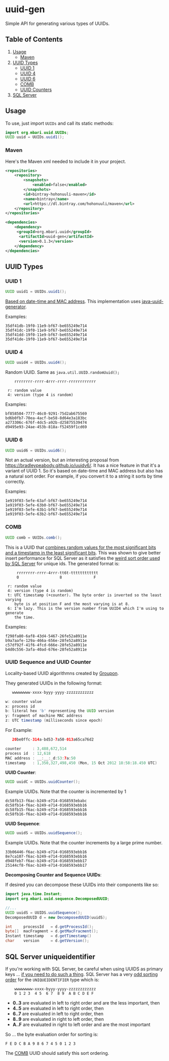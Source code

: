 # uuid-gen

Simple API for generating various types of UUIDs. 

## Table of Contents

1. [Usage](#usage)
    - [Maven](#maven)
2. [UUID Types](#uuid-types)
    - [UUID 1](#uuid-1)
    - [UUID 4](#uuid-4)
    - [UUID 6](#uuid-6)
    - [COMB](#comb)
    - [UUID Counters](#uuid-sequence-and-uuid-counter)
2. [SQL Server](#sql-server-uniqueidentifier)

## Usage

To use, just import `UUIDs` and call its static methods:

```java
import org.mbari.uuid.UUIDs;
UUID uuid = UUIDs.uuid1();
```

### Maven

Here's the Maven xml needed to include it in your project.

```xml
<repositories>
    <repository>
        <snapshots>
            <enabled>false</enabled>
        </snapshots>
        <id>bintray-hohonuuli-maven</id>
        <name>bintray</name>
        <url>https://dl.bintray.com/hohonuuli/maven</url>
    </repository>
</repositories>

<dependencies>
    <dependency>
     <groupId>org.mbari.uuid</groupId>
      <artifactId>uuid-gen</artifactId>
      <version>0.1.3</version>
    </dependency>
</dependencies>

```

## UUID Types

### UUID 1

```java
UUID uuid1 = UUIDs.uuid1();
``` 

[Based on date-time and MAC address](https://tools.ietf.org/html/rfc4122#section-4.2.1). This implementation uses [java-uuid-generator](https://github.com/cowtowncoder/java-uuid-generator).

Examples:
```
35df41db-19f0-11e9-bf67-be655249e714
35df41dc-19f0-11e9-bf67-be655249e714
35df41dd-19f0-11e9-bf67-be655249e714
35df41de-19f0-11e9-bf67-be655249e714
```

### UUID 4

```java
UUID uuid4 = UUIDs.uuid4();
```

Random UUID. Same as `java.util.UUID.randomUuid();`

```
    rrrrrrrr-rrrr-4rrr-rrrr-rrrrrrrrrrrr
      
 r: random value
 4: version (type 4 is random)
```



Examples:

```
bf858504-7777-46c0-9291-75d2ab675569
bd6b0fb7-70ea-4acf-be58-8d64e3a183bc
a273306c-676f-4dc5-a92b-d25875539474
d9495e93-24ae-453b-818a-f52459f1cd69
```

### UUID 6

```java
UUID uuid6 = UUIDs.uuid6();
```

Not an actual version, but an interesting proposal from <https://bradleypeabody.github.io/uuidv6/>. It has a nice feature in that it's a variant of UUID 1. So it's based on date-time and MAC address but also has a natural sort order. For example, if you convert it to a string it sorts by time correctly.



Examples:

```
1e919f03-5efe-63af-bf67-be655249e714
1e919f03-5efe-63b0-bf67-be655249e714
1e919f03-5efe-63b1-bf67-be655249e714
1e919f03-5efe-63b2-bf67-be655249e714
```

### COMB

```java
UUID comb = UUIDs.comb();
```

This is a UUID that [combines random values for the most significant bits and a timestamp in the least significant bits](http://www.informit.com/articles/article.aspx?p=25862&seqNum=7). This was shown to give better insert performance for SQL Server as it satisfies the [weird sort order used by SQL Server](#sql-server-uniqueidentifier) for unique ids. The generated format is:

```
     rrrrrrrr-rrrr-4rrr-tt6t-tttttttttttt
     0                  8              F
      
 r: random value
 4: version (type 4 is random)
 t: UTC timestamp (+counter). The byte order is inverted so the least varying 
    byte is at position F and the most varying is at 8.
 6: I'm lazy. This is the version number from UUID4 which I'm using to generate
    the time. 

```

Examples:

```
f298fa80-6af8-43d4-5467-26fe52a8911e
b9a7aafe-129a-466a-656e-28fe52a8911e
c57df92f-41f6-4fcd-666e-28fe52a8911e
b4d0c556-3afa-40ad-676e-28fe52a8911e
```

### UUID Sequence and UUID Counter

Locality-based UUID algorithmns created by [Groupon](https://github.com/groupon/locality-uuid.java).

They generated UUIDs in the following format:

```java
   wwwwwwww-xxxx-byyy-yyyy-zzzzzzzzzzzz

w: counter value
x: process id
b: literal hex 'b' representing the UUID version
y: fragment of machine MAC address
z: UTC timestamp (milliseconds since epoch)
```

For Example:

```java
   20be0ffc-314a-bd53-7a50-013a65ca76d2

counter     : 3,488,672,514
process id  : 12,618
MAC address : __:__:_d:53:7a:50
timestamp   : 1,350,327,498,450 (Mon, 15 Oct 2012 18:58:18.450 UTC)
```

__UUID Counter__:

```java
UUID uuidC = UUIDs.uuidCounter();
```

Example UUIDs. Note that the counter is incremented by 1

```
dc58fb13-f6ac-b249-e714-0168593ebabc
dc58fb14-f6ac-b249-e714-0168593ebb16
dc58fb15-f6ac-b249-e714-0168593ebb16
dc58fb16-f6ac-b249-e714-0168593ebb16
```

__UUID Sequence__:

```java
UUID uuidS = UUIDs.uuidSequence();
```

Example UUIDs. Note that the counter increments by a large prime number.

```
33b06446-f6ac-b249-e714-0168593ebb16
8e7ca107-f6ac-b249-e714-0168593ebb16
d948feb7-f6ac-b249-e714-0168593ebb17
25144cf8-f6ac-b249-e714-0168593ebb17
```

__Decomposing Counter and Sequence UUIDs__:

If desired you can decompose these UUIDs into their components like so:

```java
import java.time.Instant;
import org.mbari.uuid.sequence.DecomposedUUID;

//...
UUID uuidS = UUIDS.uuidSequence();
DecomposedUUID d = new DecomposedUUID(uuidS);

int     processId   = d.getProcessId();
byte[]  macFragment = d.getMacFracment();
Instant timestamp   = d.getTimestamp()
char    version     = d.getVersion();
```

## SQL Server uniqueidentifier

 If you're working with SQL Server, be careful when using UUIDS as primary keys ... [if you need to do such a thing](https://stackoverflow.com/questions/11938044/what-are-the-best-practices-for-using-a-guid-as-a-primary-key-specifically-rega).  SQL Server has a very [odd sorting order](http://sqlblog.com/blogs/alberto_ferrari/archive/2007/08/31/how-are-guids-sorted-by-sql-server.aspx) for the `UNIQUEIDENTIFIER` type which is:

```
    wwwwwwww-xxxx-byyy-yyyy-zzzzzzzzzzzz
    0 1 2 3  4 5  6 7  8 9  A B C D E F
```

- __0..3__ are evaluated in left to right order and are the less important, then
- __4..5__ are evaluated in left to right order, then
- __6..7__ are evaluated in left to right order, then
- __8..9__ are evaluated in right to left order, then
- __A..F__ are evaluated in right to left order and are the most important

So ... the byte evaluation order for sorting is:

```
F E D C B A 9 8 6 7 4 5 0 1 2 3
```

The [COMB](#comb) UUID should satisfy this sort ordering.
